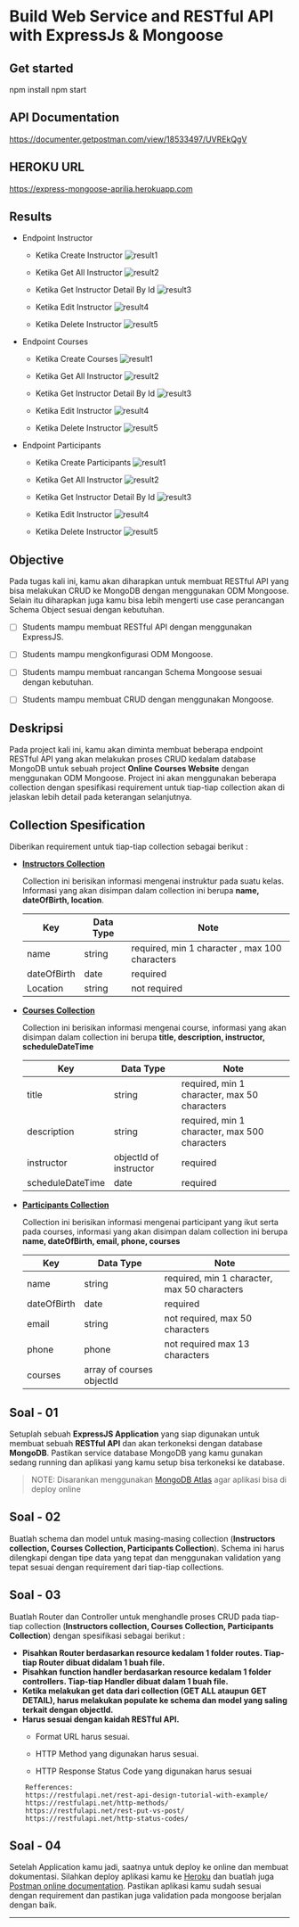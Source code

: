 # **Build Web Service and RESTful API with ExpressJs & Mongoose**

## Get started
npm install
npm start

## API Documentation
https://documenter.getpostman.com/view/18533497/UVREkQgV

## HEROKU URL
https://express-mongoose-aprilia.herokuapp.com

## Results

- Endpoint Instructor

  - Ketika Create Instructor
    ![result1](assets/instructor/post.png)
  
  - Ketika Get All Instructor
    ![result2](assets/instructor/getall.png)
    
  - Ketika Get Instructor Detail By Id
    ![result3](assets/instructor/getbyid.png)
    
  - Ketika Edit Instructor
    ![result4](assets/instructor/patch.png)
    
  - Ketika Delete Instructor
    ![result5](assets/instructor/delete.png)

- Endpoint Courses

  - Ketika Create Courses
    ![result1](assets/courses/post.png)
  
  - Ketika Get All Instructor
    ![result2](assets/courses/getall.png)
    
  - Ketika Get Instructor Detail By Id
    ![result3](assets/courses/getbyid.png)
    
  - Ketika Edit Instructor
    ![result4](assets/courses/patch.png)
    
  - Ketika Delete Instructor
    ![result5](assets/courses/delete.png)

- Endpoint Participants

  - Ketika Create Participants
    ![result1](assets/Participants/post.png)
  
  - Ketika Get All Instructor
    ![result2](assets/Participants/getall.png)
    
  - Ketika Get Instructor Detail By Id
    ![result3](assets/Participants/getbyid.png)
    
  - Ketika Edit Instructor
    ![result4](assets/Participants/patch.png)
    
  - Ketika Delete Instructor
    ![result5](assets/Participants/delete.png)





## Objective

Pada tugas kali ini, kamu akan diharapkan untuk membuat RESTful API yang bisa melakukan CRUD ke MongoDB dengan menggunakan ODM Mongoose. Selain itu diharapkan juga kamu bisa lebih mengerti use case perancangan Schema Object sesuai dengan kebutuhan.

- [ ] Students mampu membuat RESTful API dengan menggunakan ExpressJS.
- [ ] Students mampu mengkonfigurasi ODM Mongoose.
- [ ] Students mampu membuat rancangan Schema Mongoose sesuai dengan kebutuhan.
- [ ] Students mampu membuat CRUD dengan menggunakan Mongoose.



## Deskripsi

Pada project kali ini, kamu akan diminta membuat beberapa endpoint RESTful API yang akan melakukan proses CRUD kedalam database MongoDB untuk sebuah project **Online Courses Website** dengan menggunakan ODM Mongoose. Project ini akan menggunakan beberapa collection dengan spesifikasi requirement untuk tiap-tiap collection akan di jelaskan lebih detail pada keterangan selanjutnya.

## Collection Spesification 

Diberikan requirement untuk tiap-tiap collection sebagai berikut :

- **<u>Instructors Collection</u>**

  Collection ini berisikan informasi mengenai instruktur pada suatu kelas. Informasi yang akan disimpan dalam collection ini berupa **name, dateOfBirth, location**.

  | Key         | Data Type | Note                                           |
  | ----------- | --------- | ---------------------------------------------- |
  | name        | string    | required, min 1 character , max 100 characters |
  | dateOfBirth | date      | required                                       |
  | Location    | string    | not required                                   |

  

- **<u>Courses Collection</u>**

  Collection ini berisikan informasi mengenai course, informasi yang akan disimpan dalam collection ini berupa **title, description, instructor, scheduleDateTime**

  | Key              | Data Type              | Note                                          |
  | ---------------- | ---------------------- | --------------------------------------------- |
  | title            | string                 | required, min 1 character, max 50 characters  |
  | description      | string                 | required, min 1 character, max 500 characters |
  | instructor       | objectId of instructor | required                                      |
  | scheduleDateTime | date                   | required                                      |

  

- **<u>Participants Collection</u>**

  Collection ini berisikan informasi mengenai participant yang ikut serta pada courses, informasi yang akan disimpan dalam collection ini berupa **name, dateOfBirth, email, phone, courses**

  | Key         | Data Type                 | Note                                         |
  | ----------- | ------------------------- | -------------------------------------------- |
  | name        | string                    | required, min 1 character, max 50 characters |
  | dateOfBirth | date                      | required                                     |
  | email       | string                    | not required, max 50 characters              |
  | phone       | phone                     | not required max 13 characters               |
  | courses     | array of courses objectId |                                              |

  

## Soal - 01

Setuplah sebuah **ExpressJS Application** yang siap digunakan untuk membuat sebuah **RESTful API** dan akan terkoneksi dengan database **MongoDB**. Pastikan service database MongoDB yang kamu gunakan sedang running dan aplikasi yang kamu setup bisa terkoneksi ke database.

> NOTE: Disarankan menggunakan [MongoDB Atlas](https://www.mongodb.com/atlas/database) agar aplikasi bisa di deploy online



 ## Soal - 02

Buatlah schema dan model untuk masing-masing collection (**Instructors collection, Courses Collection, Participants Collection**). Schema ini harus dilengkapi dengan tipe data yang tepat dan menggunakan validation yang tepat sesuai dengan requirement dari tiap-tiap collections.

 

 ## Soal - 03

Buatlah Router dan Controller untuk menghandle proses CRUD pada tiap-tiap collection (**Instructors collection, Courses Collection, Participants Collection**) dengan spesifikasi sebagai berikut :

- **Pisahkan Router berdasarkan resource kedalam 1 folder routes. Tiap-tiap Router dibuat didalam 1 buah file.**
- **Pisahkan function handler berdasarkan resource kedalam 1 folder controllers. Tiap-tiap Handler dibuat dalam 1 buah file.**
- **Ketika melakukan get data dari collection (GET ALL ataupun GET DETAIL), harus melakukan populate ke schema dan model yang saling terkait dengan objectId.**
- **Harus sesuai dengan kaidah RESTful API.** 
  - Format URL harus sesuai.

  - HTTP Method yang digunakan harus sesuai.

  - HTTP Response Status Code yang digunakan harus sesuai

``` 
    Refferences:
    https://restfulapi.net/rest-api-design-tutorial-with-example/
    https://restfulapi.net/http-methods/
    https://restfulapi.net/rest-put-vs-post/
    https://restfulapi.net/http-status-codes/
```



## Soal - 04

Setelah Application kamu jadi, saatnya untuk deploy ke online dan membuat dokumentasi. Silahkan deploy aplikasi kamu ke [Heroku](https://www.heroku.com/) dan buatlah juga [Postman online documentation](https://www.postman.com/api-documentation-tool/). Pastikan aplikasi kamu sudah sesuai dengan requirement dan pastikan juga validation pada mongoose berjalan dengan baik.

------

